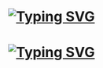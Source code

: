 #
# [![Typing SVG](https://readme-typing-svg.herokuapp.com/?color=e000bb&lines=Discord:+1gay%20(без%20цифр))](https://youtu.be/dQw4w9WgXcQ)
# [![Typing SVG](https://readme-typing-svg.herokuapp.com/?color=07f&lines=Telegram:+@NeynQ)](https://t.me/NeynQ)
